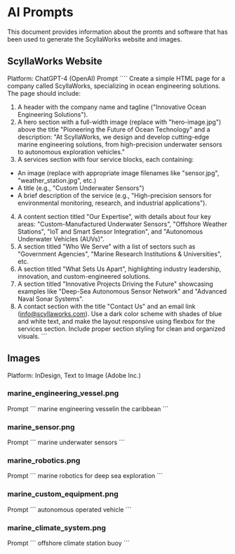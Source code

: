 # AI Prompts
This document provides information about the promts and software that has been used to generate the ScyllaWorks website and images.


## ScyllaWorks Website
Platform: ChatGPT-4 (OpenAI)
Prompt
´´´´
Create a simple HTML page for a company called ScyllaWorks, specializing in ocean engineering solutions. The page should include:
1. A header with the company name and tagline ("Innovative Ocean Engineering Solutions").
2. A hero section with a full-width image (replace with "hero-image.jpg") above the title "Pioneering the Future of Ocean Technology" and a description: "At ScyllaWorks, we design and develop cutting-edge marine engineering solutions, from high-precision underwater sensors to autonomous exploration vehicles."
3. A services section with four service blocks, each containing:
- An image (replace with appropriate image filenames like "sensor.jpg", "weather_station.jpg", etc.)
- A title (e.g., "Custom Underwater Sensors")
- A brief description of the service (e.g., "High-precision sensors for environmental monitoring, research, and industrial applications").
4. A content section titled "Our Expertise", with details about four key areas: "Custom-Manufactured Underwater Sensors", "Offshore Weather Stations", "IoT and Smart Sensor Integration", and "Autonomous Underwater Vehicles (AUVs)".
5. A section titled "Who We Serve" with a list of sectors such as "Government Agencies", "Marine Research Institutions & Universities", etc.
6. A section titled "What Sets Us Apart", highlighting industry leadership, innovation, and custom-engineered solutions.
7. A section titled "Innovative Projects Driving the Future" showcasing examples like "Deep-Sea Autonomous Sensor Network" and "Advanced Naval Sonar Systems".
8. A contact section with the title "Contact Us" and an email link (info@scyllaworks.com).
Use a dark color scheme with shades of blue and white text, and make the layout responsive using flexbox for the services section. Include proper section styling for clean and organized visuals.
´´´

## Images
Platform: InDesign, Text to Image (Adobe Inc.)

### marine_engineering_vessel.png
Prompt
´´´
marine engineering vesselin the caribbean
´´´

### marine_sensor.png
Prompt
´´´
marine underwater sensors
´´´

### marine_robotics.png
Prompt
´´´
marine robotics for deep sea exploration
´´´

### marine_custom_equipment.png
Prompt
´´´
autonomous operated vehicle
´´´
### marine_climate_system.png
Prompt
´´´
offshore climate station buoy
´´´
